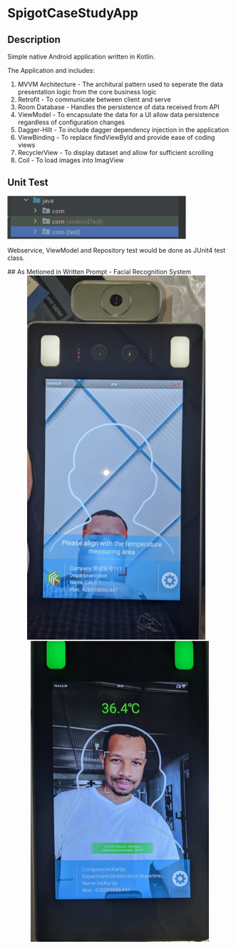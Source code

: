 # SpigotCaseStudyApp

## Description

Simple native Android application written in Kotlin. 

The Application and includes:
1. MVVM Architecture - The architural pattern used to seperate the data presentation logic from the core business logic
2. Retrofit - To communicate between client and serve
3. Room Database - Handles the persistence of data received from API
4. ViewModel - To encapsulate the data for a UI allow data persistence regardless of configuration changes
5. Dagger-Hilt - To include dagger dependency injection in the application
6. ViewBinding - To replace findViewById and provide ease of coding views
7. RecyclerView - To display dataset and allow for sufficient scrolling
8. Coil - To load images into ImagView

 <p></p>
 <p></p>

## Unit Test

<div align="left">
    <img src="images/localunittest.png" width="400px" </img> 
     <p></p>
</div>

Webservice, ViewModel and Repository test would be done as JUnit4 test class.
 <p></p>
 <p></p>
## As Metioned in Written Prompt - Facial Recognition System

<div align="center">
    <img src="images/before.jpeg" width="400px" </img> &nbsp;&nbsp;&nbsp; <img src="images/after.jpeg" width="400px" </img> 
    <p></p>
     <p></p>
</div>
